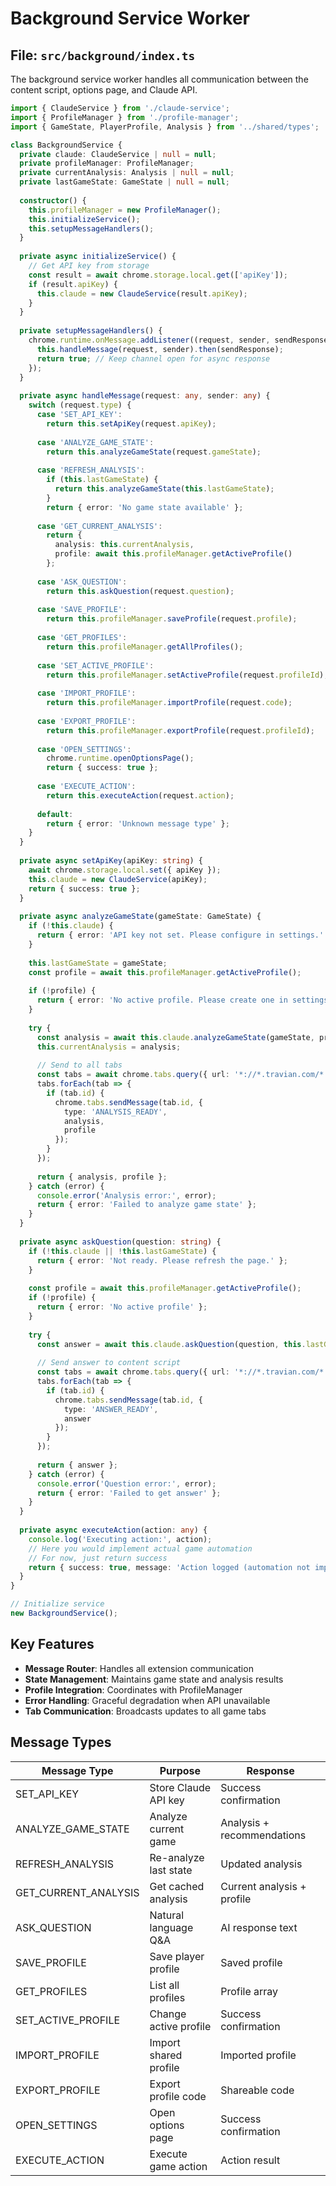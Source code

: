 # Background Service Worker

## File: `src/background/index.ts`

The background service worker handles all communication between the content script, options page, and Claude API.

```typescript
import { ClaudeService } from './claude-service';
import { ProfileManager } from './profile-manager';
import { GameState, PlayerProfile, Analysis } from '../shared/types';

class BackgroundService {
  private claude: ClaudeService | null = null;
  private profileManager: ProfileManager;
  private currentAnalysis: Analysis | null = null;
  private lastGameState: GameState | null = null;
  
  constructor() {
    this.profileManager = new ProfileManager();
    this.initializeService();
    this.setupMessageHandlers();
  }
  
  private async initializeService() {
    // Get API key from storage
    const result = await chrome.storage.local.get(['apiKey']);
    if (result.apiKey) {
      this.claude = new ClaudeService(result.apiKey);
    }
  }
  
  private setupMessageHandlers() {
    chrome.runtime.onMessage.addListener((request, sender, sendResponse) => {
      this.handleMessage(request, sender).then(sendResponse);
      return true; // Keep channel open for async response
    });
  }
  
  private async handleMessage(request: any, sender: any) {
    switch (request.type) {
      case 'SET_API_KEY':
        return this.setApiKey(request.apiKey);
        
      case 'ANALYZE_GAME_STATE':
        return this.analyzeGameState(request.gameState);
        
      case 'REFRESH_ANALYSIS':
        if (this.lastGameState) {
          return this.analyzeGameState(this.lastGameState);
        }
        return { error: 'No game state available' };
        
      case 'GET_CURRENT_ANALYSIS':
        return {
          analysis: this.currentAnalysis,
          profile: await this.profileManager.getActiveProfile()
        };
        
      case 'ASK_QUESTION':
        return this.askQuestion(request.question);
        
      case 'SAVE_PROFILE':
        return this.profileManager.saveProfile(request.profile);
        
      case 'GET_PROFILES':
        return this.profileManager.getAllProfiles();
        
      case 'SET_ACTIVE_PROFILE':
        return this.profileManager.setActiveProfile(request.profileId);
        
      case 'IMPORT_PROFILE':
        return this.profileManager.importProfile(request.code);
        
      case 'EXPORT_PROFILE':
        return this.profileManager.exportProfile(request.profileId);
        
      case 'OPEN_SETTINGS':
        chrome.runtime.openOptionsPage();
        return { success: true };
        
      case 'EXECUTE_ACTION':
        return this.executeAction(request.action);
        
      default:
        return { error: 'Unknown message type' };
    }
  }
  
  private async setApiKey(apiKey: string) {
    await chrome.storage.local.set({ apiKey });
    this.claude = new ClaudeService(apiKey);
    return { success: true };
  }
  
  private async analyzeGameState(gameState: GameState) {
    if (!this.claude) {
      return { error: 'API key not set. Please configure in settings.' };
    }
    
    this.lastGameState = gameState;
    const profile = await this.profileManager.getActiveProfile();
    
    if (!profile) {
      return { error: 'No active profile. Please create one in settings.' };
    }
    
    try {
      const analysis = await this.claude.analyzeGameState(gameState, profile);
      this.currentAnalysis = analysis;
      
      // Send to all tabs
      const tabs = await chrome.tabs.query({ url: '*://*.travian.com/*' });
      tabs.forEach(tab => {
        if (tab.id) {
          chrome.tabs.sendMessage(tab.id, {
            type: 'ANALYSIS_READY',
            analysis,
            profile
          });
        }
      });
      
      return { analysis, profile };
    } catch (error) {
      console.error('Analysis error:', error);
      return { error: 'Failed to analyze game state' };
    }
  }
  
  private async askQuestion(question: string) {
    if (!this.claude || !this.lastGameState) {
      return { error: 'Not ready. Please refresh the page.' };
    }
    
    const profile = await this.profileManager.getActiveProfile();
    if (!profile) {
      return { error: 'No active profile' };
    }
    
    try {
      const answer = await this.claude.askQuestion(question, this.lastGameState, profile);
      
      // Send answer to content script
      const tabs = await chrome.tabs.query({ url: '*://*.travian.com/*' });
      tabs.forEach(tab => {
        if (tab.id) {
          chrome.tabs.sendMessage(tab.id, {
            type: 'ANSWER_READY',
            answer
          });
        }
      });
      
      return { answer };
    } catch (error) {
      console.error('Question error:', error);
      return { error: 'Failed to get answer' };
    }
  }
  
  private async executeAction(action: any) {
    console.log('Executing action:', action);
    // Here you would implement actual game automation
    // For now, just return success
    return { success: true, message: 'Action logged (automation not implemented)' };
  }
}

// Initialize service
new BackgroundService();
```

## Key Features

- **Message Router**: Handles all extension communication
- **State Management**: Maintains game state and analysis results
- **Profile Integration**: Coordinates with ProfileManager
- **Error Handling**: Graceful degradation when API unavailable
- **Tab Communication**: Broadcasts updates to all game tabs

## Message Types

| Message Type | Purpose | Response |
|-------------|---------|----------|
| SET_API_KEY | Store Claude API key | Success confirmation |
| ANALYZE_GAME_STATE | Analyze current game | Analysis + recommendations |
| REFRESH_ANALYSIS | Re-analyze last state | Updated analysis |
| GET_CURRENT_ANALYSIS | Get cached analysis | Current analysis + profile |
| ASK_QUESTION | Natural language Q&A | AI response text |
| SAVE_PROFILE | Save player profile | Saved profile |
| GET_PROFILES | List all profiles | Profile array |
| SET_ACTIVE_PROFILE | Change active profile | Success confirmation |
| IMPORT_PROFILE | Import shared profile | Imported profile |
| EXPORT_PROFILE | Export profile code | Shareable code |
| OPEN_SETTINGS | Open options page | Success confirmation |
| EXECUTE_ACTION | Execute game action | Action result |
